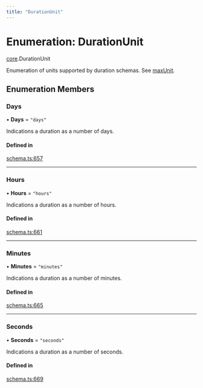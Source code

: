 ```yaml
---
title: "DurationUnit"
---
```

# Enumeration: DurationUnit

[core](../modules/core.md).DurationUnit

Enumeration of units supported by duration schemas. See [maxUnit](../interfaces/core.DurationSchema.md#maxunit).

## Enumeration Members

### Days

• **Days** = ``"days"``

Indications a duration as a number of days.

#### Defined in

[schema.ts:657](https://github.com/coda/packs-sdk/blob/main/schema.ts#L657)

___

### Hours

• **Hours** = ``"hours"``

Indications a duration as a number of hours.

#### Defined in

[schema.ts:661](https://github.com/coda/packs-sdk/blob/main/schema.ts#L661)

___

### Minutes

• **Minutes** = ``"minutes"``

Indications a duration as a number of minutes.

#### Defined in

[schema.ts:665](https://github.com/coda/packs-sdk/blob/main/schema.ts#L665)

___

### Seconds

• **Seconds** = ``"seconds"``

Indications a duration as a number of seconds.

#### Defined in

[schema.ts:669](https://github.com/coda/packs-sdk/blob/main/schema.ts#L669)
